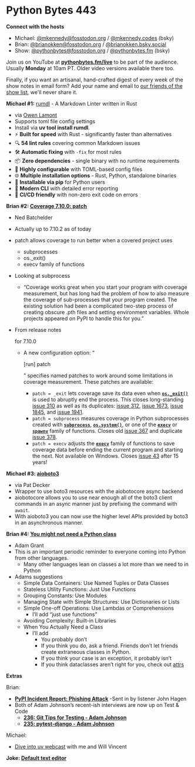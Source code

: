 # Python Bytes 443

**Connect with the hosts**

- Michael: [@mkennedy@fosstodon.org](https://fosstodon.org/@mkennedy) / [@mkennedy.codes](https://bsky.app/profile/mkennedy.codes) (bsky)
- Brian: [@brianokken@fosstodon.org](https://fosstodon.org/@brianokken) / [@brianokken.bsky.social](https://bsky.app/profile/brianokken.bsky.social)
- Show: [@pythonbytes@fosstodon.org](https://fosstodon.org/@pythonbytes) / [@pythonbytes.fm](https://bsky.app/profile/pythonbytes.fm) (bsky)

Join us on YouTube at [**pythonbytes.fm/live**](https://pythonbytes.fm/stream/live) to be part of the audience. Usually **Monday** at 10am PT. Older video versions available there too.

Finally, if you want an artisanal, hand-crafted digest of every week of the show notes in email form? Add your name and email to [our friends of the show list](https://pythonbytes.fm/friends-of-the-show), we'll never share it.

**Michael #1:** [rumdl](https://github.com/rvben/rumdl) - A Markdown Linter written in Rust

- via [Owen Lamont](https://bsky.app/profile/owen7ba.bsky.social/post/3luwdrw7l2s2d)
- Supports toml file config settings
- Install via **uv tool install rumdl**.
- ⚡️ **Built for speed** with Rust - significantly faster than alternatives
- 🔍 **54 lint rules** covering common Markdown issues
- 🛠️ **Automatic fixing** with `-fix` for most rules
- 📦 **Zero dependencies** - single binary with no runtime requirements
- 🔧 **Highly configurable** with TOML-based config files
- 🌐 **Multiple installation options** - Rust, Python, standalone binaries
- 🐍 **Installable via pip** for Python users
- 📏 **Modern CLI** with detailed error reporting
- 🔄 **CI/CD friendly** with non-zero exit code on errors

**Brian #2: [Coverage 7.10.0: patch](https://nedbatchelder.com/blog/202507/coverage_7100_patch.html)**

- Ned Batchelder

- Actually up to 7.10.2 as of today

- patch allows coverage to run better when a covered project uses

  - subprocesses
  - os._exit()
  - execv family of functions

- Looking at subprocess

  - “Coverage works great when you start your program with coverage measurement, but has long had the problem of how to also measure the coverage of sub-processes that your program created. The existing solution had been a complicated two-step process of creating obscure .pth files and setting environment variables. Whole projects appeared on PyPI to handle this for you.”

- From release notes

   for 7.10.0

  - A new configuration option: “

    [run] patch

    ” specifies named patches to work around some limitations in coverage measurement. These patches are available:

    - `patch = _exit` lets coverage save its data even when [**`os._exit()`**](https://docs.python.org/3/library/os.html#os._exit) is used to abruptly end the process. This closes long-standing [issue 310](https://github.com/nedbat/coveragepy/issues/310) as well as its duplicates: [issue 312](https://github.com/nedbat/coveragepy/issues/312), [issue 1673](https://github.com/nedbat/coveragepy/issues/1673), [issue 1845](https://github.com/nedbat/coveragepy/issues/1845), and [issue 1941](https://github.com/nedbat/coveragepy/issues/1941).
    - `patch = subprocess` measures coverage in Python subprocesses created with [**`subprocess`**](https://docs.python.org/3/library/subprocess.html#module-subprocess), [**`os.system()`**](https://docs.python.org/3/library/os.html#os.system), or one of the [**`execv`**](https://docs.python.org/3/library/os.html#os.execl) or [**`spawnv`**](https://docs.python.org/3/library/os.html#os.spawnl) family of functions. Closes old [issue 367](https://github.com/nedbat/coveragepy/issues/367) and duplicate [issue 378](https://github.com/nedbat/coveragepy/issues/378).
    - `patch = execv` adjusts the [**`execv`**](https://docs.python.org/3/library/os.html#os.execl) family of functions to save coverage data before ending the current program and starting the next. Not available on Windows. Closes [issue 43](https://github.com/nedbat/coveragepy/issues/43) after 15 years!

**Michael #3: [aioboto3](https://github.com/terricain/aioboto3/tree/main)**

- via Pat Decker
- Wrapper to use boto3 resources with the aiobotocore async backend
- aiobotocore allows you to use near enough all of the boto3 client commands in an async manner just by prefixing the command with `await`.
- With aioboto3 you can now use the higher level APIs provided by boto3 in an asynchronous manner.

**Brian #4: [You might not need a Python class](https://adamgrant.micro.blog/2025/07/24/123050.html)**

- Adam Grant
- This is an important periodic reminder to everyone coming into Python from other languages.
  - Many other languages lean on classes a lot more than we need to in Python
- Adams suggestions
  - Simple Data Containers: Use Named Tuples or Data Classes
  - Stateless Utility Functions: Just Use Functions
  - Grouping Constants: Use Modules
  - Managing State with Simple Structures: Use Dictionaries or Lists
  - Simple One-off Operations: Use Lambdas or Comprehensions
    - I’ll add “just use functions”
  - Avoiding Complexity: Built-in Libraries
  - When You Actually Need a Class
    - I’ll add
      - You probably don’t
      - If you think you do, ask a friend. Friends don’t let friends create extraneous classes in Python.
      - If you think your case is an exception, it probably isn’t
      - If you think dataclasses aren’t right for you, check out [attrs](https://www.attrs.org/en/stable/index.html)

**Extras**

Brian:

- [**PyPI Incident Report: Phishing Attack**](https://blog.pypi.org/posts/2025-07-31-incident-report-phishing-attack/) -Sent in by listener John Hagen
- Both of Adam Johnson’s recent-ish interviews are now up on Test & Code
  - [**236: Git Tips for Testing - Adam Johnson**](https://testandcode.com/236)
  - [**235: pytest-django - Adam Johnson**](https://testandcode.com/235)

Michael:

- [Dive into uv webcast](https://bsky.app/profile/pycharm.dev/post/3lv76as65mc2a) with me and Will Vincent

**Joke: [Default text editor](https://x.com/PR0GRAMMERHUM0R/status/1950315431014658293)**